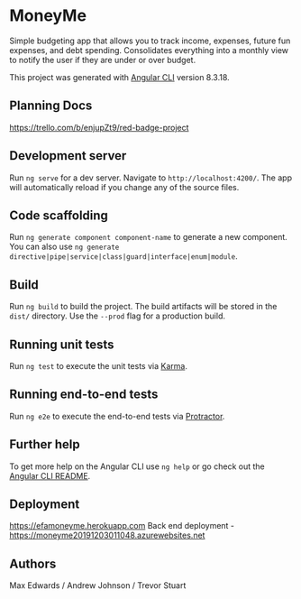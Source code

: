 # MoneyMe

Simple budgeting app that allows you to track income, expenses, future fun expenses, and debt spending. Consolidates everything into a monthly view to notify the user if they are under or over budget.

This project was generated with [Angular CLI](https://github.com/angular/angular-cli) version 8.3.18.

## Planning Docs

https://trello.com/b/enjupZt9/red-badge-project

## Development server

Run `ng serve` for a dev server. Navigate to `http://localhost:4200/`. The app will automatically reload if you change any of the source files.

## Code scaffolding

Run `ng generate component component-name` to generate a new component. You can also use `ng generate directive|pipe|service|class|guard|interface|enum|module`.

## Build

Run `ng build` to build the project. The build artifacts will be stored in the `dist/` directory. Use the `--prod` flag for a production build.

## Running unit tests

Run `ng test` to execute the unit tests via [Karma](https://karma-runner.github.io).

## Running end-to-end tests

Run `ng e2e` to execute the end-to-end tests via [Protractor](http://www.protractortest.org/).

## Further help

To get more help on the Angular CLI use `ng help` or go check out the [Angular CLI README](https://github.com/angular/angular-cli/blob/master/README.md).

## Deployment

https://efamoneyme.herokuapp.com
Back end deployment - https://moneyme20191203011048.azurewebsites.net

## Authors
Max Edwards / Andrew Johnson / Trevor Stuart
